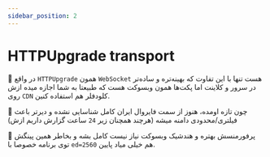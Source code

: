 ```yaml
---
sidebar_position: 2
---
```


# HTTPUpgrade transport

🔹 در واقع `HTTPUpgrade` همون `WebSocket` هست تنها با این تفاوت که بهینه‌تره و ساده‌تر در سرور و کلاینت اما پکت‌ها همون وبسوکت هست که طبیعتا به شما اجازه میده ازش روی `CDN` کلودفلر هم استفاده کنین. 

🔹 چون تازه اومده، هنوز از سمت فایروال ایران کامل شناسایی نشده و دیرتر باعث فیلتری/محدودی دامنه میشه (هرچند همچنان زیر `24` ساعت گزارش داریم ازش)

🔹 پرفورمنسش بهتره و هندشیک وبسوکت نیاز نیست کامل بشه و بخاطر همین پینگش توی برنامه خصوصا با `ed=2560` هم خیلی میاد پایین.